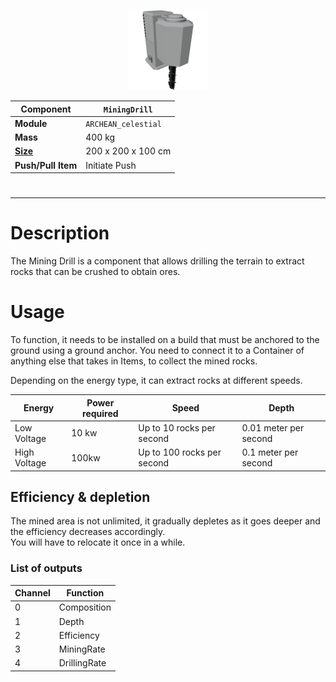 <p align="center">
  <img src="MiningDrill.png" />
</p>

|Component|`MiningDrill`|
|---|---|
|**Module**|`ARCHEAN_celestial`|
|**Mass**|400 kg|
|[**Size**](# "Based on the component's occupancy in a fixed 25cm grid.")|200 x 200 x 100 cm|
|**Push/Pull Item**|Initiate Push|
#
---

# Description
The Mining Drill is a component that allows drilling the terrain to extract rocks that can be crushed to obtain ores.

# Usage
To function, it needs to be installed on a build that must be anchored to the ground using a ground anchor.
You need to connect it to a Container of anything else that takes in Items, to collect the mined rocks.

Depending on the energy type, it can extract rocks at different speeds.

|Energy|Power required|Speed|Depth|
|---|---|---|---|
|Low Voltage|10 kw|Up to 10 rocks per second|0.01 meter per second|
|High Voltage|100kw|Up to 100 rocks per second|0.1 meter per second|

## Efficiency & depletion
The mined area is not unlimited, it gradually depletes as it goes deeper and the efficiency decreases accordingly.  
You will have to relocate it once in a while.


### List of outputs
|Channel|Function|
|---|---|
|0|Composition|
|1|Depth|
|2|Efficiency|
|3|MiningRate|
|4|DrillingRate|

